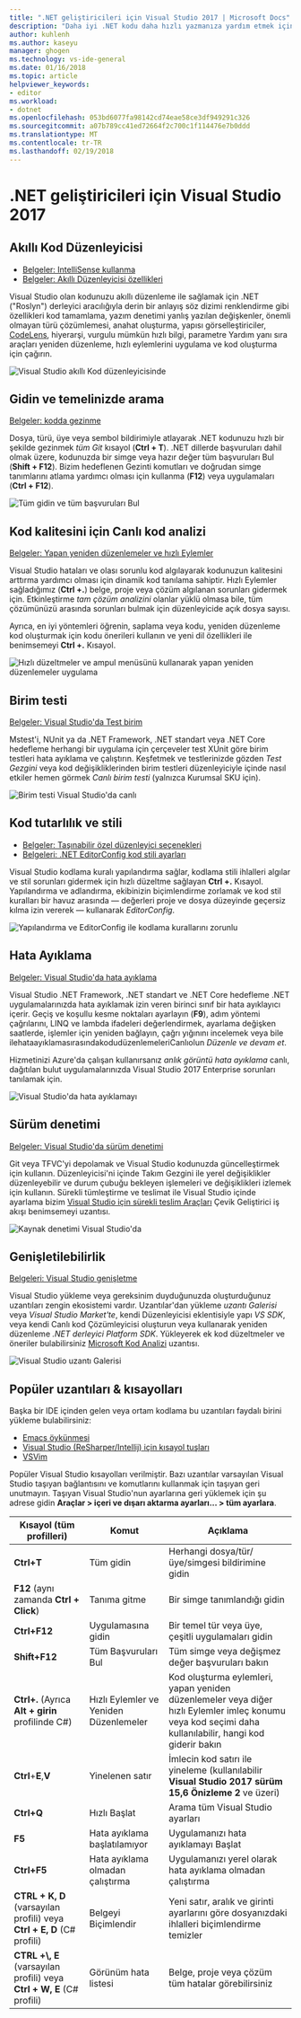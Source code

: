 ```yaml
---
title: ".NET geliştiricileri için Visual Studio 2017 | Microsoft Docs"
description: "Daha iyi .NET kodu daha hızlı yazmanıza yardım etmek için Visual Studio 2017 özelliklerine genel bakış."
author: kuhlenh
ms.author: kaseyu
manager: ghogen
ms.technology: vs-ide-general
ms.date: 01/16/2018
ms.topic: article
helpviewer_keywords:
- editor
ms.workload:
- dotnet
ms.openlocfilehash: 053bd6077fa98142cd74eae58ce3df949291c326
ms.sourcegitcommit: a07b789cc41ed72664f2c700c1f114476e7b0ddd
ms.translationtype: MT
ms.contentlocale: tr-TR
ms.lasthandoff: 02/19/2018
---
```

# <a name="visual-studio-2017-for-net-developers"></a>.NET geliştiricileri için Visual Studio 2017

## <a name="smart-code-editor"></a>Akıllı Kod Düzenleyicisi

- [Belgeler: IntelliSense kullanma](using-intellisense.md)
- [Belgeler: Akıllı Düzenleyicisi özellikleri](writing-code-in-the-code-and-text-editor.md)

Visual Studio olan kodunuzu akıllı düzenleme ile sağlamak için .NET ("Roslyn") derleyici aracılığıyla derin bir anlayış söz dizimi renklendirme gibi özellikleri kod tamamlama, yazım denetimi yanlış yazılan değişkenler, önemli olmayan türü çözümlemesi, anahat oluşturma, yapısı görselleştiriciler, [CodeLens](find-code-changes-and-other-history-with-codelens.md), hiyerarşi, vurgulu mümkün hızlı bilgi, parametre Yardım yanı sıra araçları yeniden düzenleme, hızlı eylemlerini uygulama ve kod oluşturma için çağırın.

![Visual Studio akıllı Kod düzenleyicisinde](../ide/media/VSIDE_Productivity_SmartCodeEditor.png "VSIDE_Productivity_SmartCodeEditor")

## <a name="navigate-and-search-your-codebase"></a>Gidin ve temelinizde arama

[Belgeler: kodda gezinme](navigating-code.md)

Dosya, türü, üye veya sembol bildirimiyle atlayarak .NET kodunuzu hızlı bir şekilde gezinmek *tüm Git* kısayol (**Ctrl + T**). .NET dillerde başvuruları dahil olmak üzere, kodunuzda bir simge veya hazır değer tüm başvuruları Bul (**Shift + F12**). Bizim hedeflenen Gezinti komutları ve doğrudan simge tanımlarını atlama yardımcı olması için kullanma (**F12**) veya uygulamaları (**Ctrl + F12**).

![Tüm gidin ve tüm başvuruları Bul](../ide/media/VSIDE_Productivity_Navigation.png "VSIDE_Productivity_Navigation")

## <a name="live-code-analysis-for-code-quality"></a>Kod kalitesini için Canlı kod analizi

[Belgeler: Yapan yeniden düzenlemeler ve hızlı Eylemler](refactoring-code-generation-quick-actions.md)

Visual Studio hataları ve olası sorunlu kod algılayarak kodunuzun kalitesini arttırma yardımcı olması için dinamik kod tanılama sahiptir. Hızlı Eylemler sağladığımız (**Ctrl +.**) belge, proje veya çözüm algılanan sorunları gidermek için. Etkinleştirme *tam çözüm analizini* olanlar yüklü olmasa bile, tüm çözümünüzü arasında sorunları bulmak için düzenleyicide açık dosya sayısı.

Ayrıca, en iyi yöntemleri öğrenin, saplama veya kodu, yeniden düzenleme kod oluşturmak için kodu önerileri kullanın ve yeni dil özellikleri ile benimsemeyi **Ctrl +.** Kısayol.

![Hızlı düzeltmeler ve ampul menüsünü kullanarak yapan yeniden düzenlemeler uygulama](../ide/media/VSIDE_Productivity_CodeAnalysis.png "VSIDE_Productivity_CodeAnalysis")

## <a name="unit-testing"></a>Birim testi

[Belgeler: Visual Studio'da Test birim](../test/improve-code-quality.md)

Mstest'i, NUnit ya da .NET Framework, .NET standart veya .NET Core hedefleme herhangi bir uygulama için çerçeveler test XUnit göre birim testleri hata ayıklama ve çalıştırın. Keşfetmek ve testlerinizde gözden *Test Gezgini* veya kod değişikliklerinden birim testleri düzenleyiciyle içinde nasıl etkiler hemen görmek *Canlı birim testi* (yalnızca Kurumsal SKU için).

![Birim testi Visual Studio'da canlı](../ide/media/VSIDE_Productivity_LiveUnitTesting.png "VSIDE_Productivity_LiveUnitTesting")

## <a name="code-consistency-and-style"></a>Kod tutarlılık ve stili

- [Belgeler: Taşınabilir özel düzenleyici seçenekleri](create-portable-custom-editor-options.md)
- [Belgeleri: .NET EditorConfig kod stili ayarları](editorconfig-code-style-settings-reference.md)

Visual Studio kodlama kuralı yapılandırma sağlar, kodlama stili ihlalleri algılar ve stil sorunları gidermek için hızlı düzeltme sağlayan **Ctrl +.** Kısayol. Yapılandırma ve adlandırma, ekibinizin biçimlendirme zorlamak ve kod stil kuralları bir havuz arasında — değerleri proje ve dosya düzeyinde geçersiz kılma izin vererek — kullanarak *EditorConfig*.

![Yapılandırma ve EditorConfig ile kodlama kurallarını zorunlu](../ide/media/VSIDE_Productivity_CodeStyle.png "VSIDE_Productivity_CodeStyle")

## <a name="debugging"></a>Hata Ayıklama

[Belgeler: Visual Studio'da hata ayıklama](../debugger/index.md)

Visual Studio .NET Framework, .NET standart ve .NET Core hedefleme .NET uygulamalarınızda hata ayıklamak izin veren birinci sınıf bir hata ayıklayıcı içerir. Geçiş ve koşullu kesme noktaları ayarlayın (**F9**), adım yöntemi çağrılarını, LINQ ve lambda ifadeleri değerlendirmek, ayarlama değişken saatlerde, işlemler için yeniden bağlayın, çağrı yığınını incelemek veya bile ilehataayıklamasırasındakodudüzenlemeleriCanlıolun *Düzenle ve devam et*.

Hizmetinizi Azure'da çalışan kullanırsanız *anlık görüntü hata ayıklama* canlı, dağıtılan bulut uygulamalarınızda Visual Studio 2017 Enterprise sorunları tanılamak için.

![Visual Studio'da hata ayıklamayı](../ide/media/VSIDE_Productivity_Debugging.png "VSIDE_Productivity_Debugging")

## <a name="version-control"></a>Sürüm denetimi

[Belgeler: Visual Studio'da sürüm denetimi](/vsts/index)

Git veya TFVC'yi depolamak ve Visual Studio kodunuzda güncelleştirmek için kullanın. Düzenleyicisi'ni içinde Takım Gezgini ile yerel değişiklikler düzenleyebilir ve durum çubuğu bekleyen işlemeleri ve değişiklikleri izlemek için kullanın. Sürekli tümleştirme ve teslimat ile Visual Studio içinde ayarlama bizim [Visual Studio için sürekli teslim Araçları](https://marketplace.visualstudio.com/items?itemName=VSIDEDevOpsMSFT.ContinuousDeliveryToolsforVisualStudio) Çevik Geliştirici iş akışı benimsemeyi uzantısı.

![Kaynak denetimi Visual Studio'da](../ide/media/VSIDE_Productivity_SourceControl.png "VSIDE_Productivity_SourceControl")

## <a name="extensibility"></a>Genişletilebilirlik

[Belgeleri: Visual Studio genişletme](../extensibility/index.md)

Visual Studio yükleme veya gereksinim duyduğunuzda oluşturduğunuz uzantıları zengin ekosistemi vardır. Uzantılar'dan yükleme *uzantı Galerisi* veya *Visual Studio Market'te*, kendi Düzenleyicisi eklentisiyle yapı *VS SDK*, veya kendi Canlı kod Çözümleyicisi oluşturun veya kullanarak yeniden düzenleme *.NET derleyici Platform SDK*. Yükleyerek ek kod düzeltmeler ve öneriler bulabilirsiniz [Microsoft Kod Analizi](https://marketplace.visualstudio.com/items?itemName=VisualStudioPlatformTeam.MicrosoftCodeAnalysis2017) uzantısı.

![Visual Studio uzantı Galerisi](../ide/media/VSIDE_Productivity_Extensibility.png "VSIDE_Productivity_Extensibility")

## <a name="popular-extensions--shortcuts"></a>Popüler uzantıları & kısayolları

Başka bir IDE içinden gelen veya ortam kodlama bu uzantıları faydalı birini yükleme bulabilirsiniz:

- [Emacs öykünmesi](https://marketplace.visualstudio.com/items?itemName=JustinClareburtMSFT.EmacsEmulation )
- [Visual Studio (ReSharper/Intellij) için kısayol tuşları](https://marketplace.visualstudio.com/items?itemName=JustinClareburtMSFT.HotKeys)
- [VSVim](https://marketplace.visualstudio.com/items?itemName=JaredParMSFT.VsVim)

Popüler Visual Studio kısayolları verilmiştir. Bazı uzantılar varsayılan Visual Studio taşıyan bağlantısını ve komutlarını kullanmak için taşıyan geri unutmayın. Taşıyan Visual Studio'nun ayarlarına geri yüklemek için şu adrese gidin **Araçlar > içeri ve dışarı aktarma ayarları... > tüm ayarlara**.

| Kısayol (tüm profilleri) | Komut | Açıklama |
|-|-|-|
| **Ctrl+T** | Tüm gidin | Herhangi dosya/tür/üye/simgesi bildirimine gidin |
| **F12** (aynı zamanda **Ctrl + Click**) | Tanıma gitme | Bir simge tanımlandığı gidin |
| **Ctrl+F12** | Uygulamasına gidin | Bir temel tür veya üye, çeşitli uygulamaları gidin |
| **Shift+F12** | Tüm Başvuruları Bul | Tüm simge veya değişmez değer başvuruları bakın |
| **Ctrl+.** (Ayrıca **Alt + girin** profilinde C#) | Hızlı Eylemler ve Yeniden Düzenlemeler | Kod oluşturma eylemleri, yapan yeniden düzenlemeler veya diğer hızlı Eylemler imleç konumu veya kod seçimi daha kullanılabilir, hangi kod giderir bakın |
| **Ctrl**+**E**,**V** | Yinelenen satır | İmlecin kod satırı ile yineleme (kullanılabilir **Visual Studio 2017 sürüm 15,6 Önizleme 2** ve üzeri) |
| **Ctrl+Q** | Hızlı Başlat | Arama tüm Visual Studio ayarları |
| **F5** | Hata ayıklama başlatılamıyor | Uygulamanızı hata ayıklamayı Başlat |
| **Ctrl+F5** | Hata ayıklama olmadan çalıştırma | Uygulamanızı yerel olarak hata ayıklama olmadan çalıştırma |
| **CTRL + K, D** (varsayılan profili) veya **Ctrl + E, D** (C# profili) | Belgeyi Biçimlendir | Yeni satır, aralık ve girinti ayarlarını göre dosyanızdaki ihlalleri biçimlendirme temizler |
| **CTRL +\\, E** (varsayılan profili) veya **Ctrl + W, E** (C# profili) | Görünüm hata listesi | Belge, proje veya çözüm tüm hatalar görebilirsiniz |